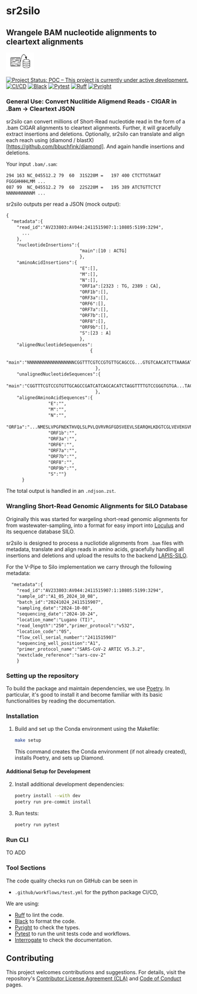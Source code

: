 # sr2silo
## Wrangele BAM nucleotide alignments to cleartext alignments
<picture>
  <source
    media="(prefers-color-scheme: light)"
    srcset="resources/graphics/logo.svg">
  <source
    media="(prefers-color-scheme: dark)"
    srcset="resources/graphics/logo_dark_mode.svg">
  <img alt="Logo" src="resources/logo.svg" width="15%" />
</picture>

[![Project Status: POC – This project is currently under active development.](https://www.repostatus.org/badges/latest/concept.svg)](https://www.repostatus.org/#concept)
[![CI/CD](https://github.com/gordonkoehn/UsefulGnom/actions/workflows/test.yml/badge.svg)](https://github.com/gordonkoehn/UsefulGnom/actions/workflows/test.yml)
[![Black](https://img.shields.io/badge/code%20style-black-000000.svg)](https://github.com/psf/black)
[![Pytest](https://img.shields.io/badge/tested%20with-pytest-0A9EDC.svg)](https://docs.pytest.org/en/stable/)
[![Ruff](https://img.shields.io/endpoint?url=https://raw.githubusercontent.com/charliermarsh/ruff/main/assets/badge/v2.json)](https://github.com/charliermarsh/ruff)
[![Pyright](https://img.shields.io/badge/type%20checked-pyright-blue.svg)](https://github.com/microsoft/pyright)

### General Use: Convert Nuclitide Aligmend Reads - CIGAR in .Bam -> Cleartext JSON
sr2silo can convert millions of Short-Read nucleotide read in the form of a .bam CIGAR
alignments to cleartext alignments. Further, it will gracefully extract insertions
and deletions. Optionally, sr2silo can translate and align each reach using (diamond / blastX)[https://github.com/bbuchfink/diamond].
And again handle insertions and deletions.

Your input `.bam/.sam`:
````
294	163	NC_045512.2	79	60	31S220M	=	197	400	CTCTTGTAGAT	FGGGHHHHLMM	...
087	99	NC_045512.2	79	60	22S220M	=	195	389	ATCTGTTCTCT	NNNNHNNNNNM	...

````

sr2silo outputs per read a JSON (mock output):

```
{
  "metadata":{
    "read_id":"AV233803:AV044:2411515907:1:10805:5199:3294",
      ...
    },
    "nucleotideInsertions":{
                            "main":[10 : ACTG]
                            },
    "aminoAcidInsertions":{
                            "E":[],
                            "M":[],
                            "N":[],
                            "ORF1a":[2323 : TG, 2389 : CA],
                            "ORF1b":[],
                            "ORF3a":[],
                            "ORF6":[],
                            "ORF7a":[],
                            "ORF7b":[],
                            "ORF8":[],
                            "ORF9b":[],
                            "S":[23 : A]
                            },
    "alignedNucleotideSequences":
                                {
                                  "main":"NNNNNNNNNNNNNNNNNNCGGTTTCGTCCGTGTTGCAGCCG...GTGTCAACATCTTAAAGATGGCACTTGTGNNNNNNNNNNNNNNNNNNNNNNNN"
                                  },
    "unalignedNucleotideSequences":{
                                  "main":"CGGTTTCGTCCGTGTTGCAGCCGATCATCAGCACATCTAGGTTTTGTCCGGGTGTGA...TACAGGTTCGCGACGTGCTCGTGTGAAAGATGGCACTTGTG"
                                  },
    "alignedAminoAcidSequences":{
                "E":"",
                "M":"",
                "N":"",
                "ORF1a":"...NMESLVPGFNEKTHVQLSLPVLQVRVRGFGDSVEEVLSEARQHLKDGTCGLVEVEKGVNNNNNNNNNNNNNNNNNNNNNNNNNNNNNNNNNNN...",
                "ORF1b":"",
                "ORF3a":"",
                "ORF6":"",
                "ORF7a":"",
                "ORF7b":"",
                "ORF8":"",
                "ORF9b":"",
                "S":""}
      }
```

The total output is handled in an `.ndjson.zst`.

### Wrangling Short-Read Genomic Alignments for SILO Database

Originally this was started for wargeling short-read genomic alignments for from wastewater-sampling, into a format for easy import into [Loculus](https://github.com/loculus-project/loculus) and its sequence database SILO.

sr2silo is designed to process a nucliotide alignments from `.bam` files with metadata, translate and align reads in amino acids, gracefully handling all insertions and deletions and upload the results to the backend [LAPIS-SILO](https://github.com/GenSpectrum/LAPIS-SILO).

For the V-Pipe to Silo implementation we carry through the following metadata:
```
  "metadata":{
    "read_id":"AV233803:AV044:2411515907:1:10805:5199:3294",
    "sample_id":"A1_05_2024_10_08",
    "batch_id":"20241024_2411515907",
    "sampling_date":"2024-10-08",
    "sequencing_date":"2024-10-24",
    "location_name":"Lugano (TI)",
    "read_length":"250","primer_protocol":"v532",
    "location_code":"05",
    "flow_cell_serial_number":"2411515907"
    "sequencing_well_position":"A1",
    "primer_protocol_name":"SARS-CoV-2 ARTIC V5.3.2",
    "nextclade_reference":"sars-cov-2"
    }
```

### Setting up the repository

To build the package and maintain dependencies, we use [Poetry](https://python-poetry.org/).
In particular, it's good to install it and become familiar with its basic functionalities by reading the documentation.


### Installation

1. Build and set up the Conda environment using the Makefile:
   ```bash
   make setup
   ```
   This command creates the Conda environment (if not already created), installs Poetry, and sets up Diamond.

#### Additional Setup for Development

2. Install additional development dependencies:
   ```bash
   poetry install --with dev
   poetry run pre-commit install
   ```

3. Run tests:
   ```bash
   poetry run pytest
   ```

### Run CLI

TO ADD

### Tool Sections
The code quality checks run on GitHub can be seen in
 - ``.github/workflows/test.yml`` for the python package CI/CD,

We are using:

  * [Ruff](https://github.com/charliermarsh/ruff) to lint the code.
  * [Black](https://github.com/psf/black) to format the code.
  * [Pyright](https://github.com/microsoft/pyright) to check the types.
  * [Pytest](https://docs.pytest.org/) to run the unit tests code and workflows.
  * [Interrogate](https://interrogate.readthedocs.io/) to check the documentation.


## Contributing

This project welcomes contributions and suggestions. For details, visit the repository's [Contributor License Agreement (CLA)](https://cla.opensource.microsoft.com) and [Code of Conduct](https://opensource.microsoft.com/codeofconduct/) pages.
